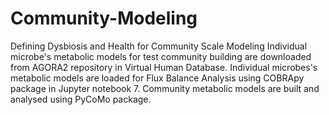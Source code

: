 # Community-Modeling
Defining Dysbiosis and Health for Community Scale Modeling
Individual microbe's metabolic models for test community building are downloaded from AGORA2 repository in Virtual Human Database.
Individual microbes's metabolic models are loaded for Flux Balance Analysis using COBRApy package in Jupyter notebook 7.
Community metabolic models are built and analysed using PyCoMo package.
